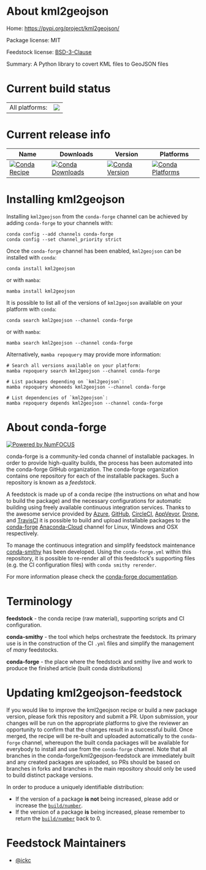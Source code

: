 About kml2geojson
=================

Home: https://pypi.org/project/kml2geojson/

Package license: MIT

Feedstock license: [BSD-3-Clause](https://github.com/conda-forge/kml2geojson-feedstock/blob/main/LICENSE.txt)

Summary: A Python library to covert KML files to GeoJSON files

Current build status
====================


<table><tr><td>All platforms:</td>
    <td>
      <a href="https://dev.azure.com/conda-forge/feedstock-builds/_build/latest?definitionId=11770&branchName=main">
        <img src="https://dev.azure.com/conda-forge/feedstock-builds/_apis/build/status/kml2geojson-feedstock?branchName=main">
      </a>
    </td>
  </tr>
</table>

Current release info
====================

| Name | Downloads | Version | Platforms |
| --- | --- | --- | --- |
| [![Conda Recipe](https://img.shields.io/badge/recipe-kml2geojson-green.svg)](https://anaconda.org/conda-forge/kml2geojson) | [![Conda Downloads](https://img.shields.io/conda/dn/conda-forge/kml2geojson.svg)](https://anaconda.org/conda-forge/kml2geojson) | [![Conda Version](https://img.shields.io/conda/vn/conda-forge/kml2geojson.svg)](https://anaconda.org/conda-forge/kml2geojson) | [![Conda Platforms](https://img.shields.io/conda/pn/conda-forge/kml2geojson.svg)](https://anaconda.org/conda-forge/kml2geojson) |

Installing kml2geojson
======================

Installing `kml2geojson` from the `conda-forge` channel can be achieved by adding `conda-forge` to your channels with:

```
conda config --add channels conda-forge
conda config --set channel_priority strict
```

Once the `conda-forge` channel has been enabled, `kml2geojson` can be installed with `conda`:

```
conda install kml2geojson
```

or with `mamba`:

```
mamba install kml2geojson
```

It is possible to list all of the versions of `kml2geojson` available on your platform with `conda`:

```
conda search kml2geojson --channel conda-forge
```

or with `mamba`:

```
mamba search kml2geojson --channel conda-forge
```

Alternatively, `mamba repoquery` may provide more information:

```
# Search all versions available on your platform:
mamba repoquery search kml2geojson --channel conda-forge

# List packages depending on `kml2geojson`:
mamba repoquery whoneeds kml2geojson --channel conda-forge

# List dependencies of `kml2geojson`:
mamba repoquery depends kml2geojson --channel conda-forge
```


About conda-forge
=================

[![Powered by
NumFOCUS](https://img.shields.io/badge/powered%20by-NumFOCUS-orange.svg?style=flat&colorA=E1523D&colorB=007D8A)](https://numfocus.org)

conda-forge is a community-led conda channel of installable packages.
In order to provide high-quality builds, the process has been automated into the
conda-forge GitHub organization. The conda-forge organization contains one repository
for each of the installable packages. Such a repository is known as a *feedstock*.

A feedstock is made up of a conda recipe (the instructions on what and how to build
the package) and the necessary configurations for automatic building using freely
available continuous integration services. Thanks to the awesome service provided by
[Azure](https://azure.microsoft.com/en-us/services/devops/), [GitHub](https://github.com/),
[CircleCI](https://circleci.com/), [AppVeyor](https://www.appveyor.com/),
[Drone](https://cloud.drone.io/welcome), and [TravisCI](https://travis-ci.com/)
it is possible to build and upload installable packages to the
[conda-forge](https://anaconda.org/conda-forge) [Anaconda-Cloud](https://anaconda.org/)
channel for Linux, Windows and OSX respectively.

To manage the continuous integration and simplify feedstock maintenance
[conda-smithy](https://github.com/conda-forge/conda-smithy) has been developed.
Using the ``conda-forge.yml`` within this repository, it is possible to re-render all of
this feedstock's supporting files (e.g. the CI configuration files) with ``conda smithy rerender``.

For more information please check the [conda-forge documentation](https://conda-forge.org/docs/).

Terminology
===========

**feedstock** - the conda recipe (raw material), supporting scripts and CI configuration.

**conda-smithy** - the tool which helps orchestrate the feedstock.
                   Its primary use is in the construction of the CI ``.yml`` files
                   and simplify the management of *many* feedstocks.

**conda-forge** - the place where the feedstock and smithy live and work to
                  produce the finished article (built conda distributions)


Updating kml2geojson-feedstock
==============================

If you would like to improve the kml2geojson recipe or build a new
package version, please fork this repository and submit a PR. Upon submission,
your changes will be run on the appropriate platforms to give the reviewer an
opportunity to confirm that the changes result in a successful build. Once
merged, the recipe will be re-built and uploaded automatically to the
`conda-forge` channel, whereupon the built conda packages will be available for
everybody to install and use from the `conda-forge` channel.
Note that all branches in the conda-forge/kml2geojson-feedstock are
immediately built and any created packages are uploaded, so PRs should be based
on branches in forks and branches in the main repository should only be used to
build distinct package versions.

In order to produce a uniquely identifiable distribution:
 * If the version of a package **is not** being increased, please add or increase
   the [``build/number``](https://docs.conda.io/projects/conda-build/en/latest/resources/define-metadata.html#build-number-and-string).
 * If the version of a package **is** being increased, please remember to return
   the [``build/number``](https://docs.conda.io/projects/conda-build/en/latest/resources/define-metadata.html#build-number-and-string)
   back to 0.

Feedstock Maintainers
=====================

* [@ickc](https://github.com/ickc/)


